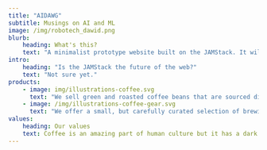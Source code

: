 ```yaml
---
title: "AIDAWG"
subtitle: Musings on AI and ML
image: /img/robotech_dawid.png
blurb:
    heading: What's this?
    text: "A minimalist prototype website built on the JAMStack. It will soon be superseded by a blog/portfolio page for @d8adawg and _Gatsby_ with _Contentful_."
intro:
    heading: "Is the JAMStack the future of the web?"
    text: "Not sure yet."
products:
    - image: img/illustrations-coffee.svg
      text: "We sell green and roasted coffee beans that are sourced directly from independent farmers and farm cooperatives. We’re proud to offer a variety of coffee beans grown with great care for the environment and local communities. Check our post or contact us directly for current availability."
    - image: /img/illustrations-coffee-gear.svg
      text: "We offer a small, but carefully curated selection of brewing gear and tools for every taste and experience level. No matter if you roast your own beans or just bought your first french press, you’ll find a gadget to fall in love with in our shop."
values:
    heading: Our values
    text: Coffee is an amazing part of human culture but it has a dark side too – one of colonialism and mindless abuse of natural resources and human lives. We want to turn this around and return the coffee trade to the drink’s exhilarating, empowering and unifying nature.
---
```


